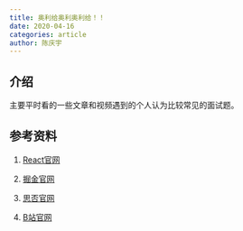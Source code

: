 ```yaml
---
title: 奥利给奥利奥利给！！
date: 2020-04-16
categories: article
author: 陈庆宇
---
```


## 介绍

主要平时看的一些文章和视频遇到的个人认为比较常见的面试题。


## 参考资料

1. [React官网](https://reactjs.org/)

2. [掘金官网](https://juejin.im/timeline)

3. [思否官网](https://segmentfault.com/)

4. [B站官网](https://www.bilibili.com/)
